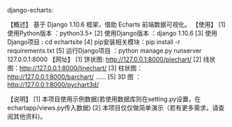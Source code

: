 django-echarts:


【概述】
         基于 Django 1.10.6 框架，借助 Echarts 前端数据可视化。
【使用】
         [1] 使用Python版本 ：python3.5+
         [2] 使用Django版本 ：django 1.10.6
         [3] 使用Django项目 : cd echartsite
         [4] pip安装相关模块：pip install -r requirements.txt
         [5] 运行Django项目 ：python manage.py runserver 127.0.0.1:8000
【网址】
         [1] 饼状图: http://127.0.0.1:8000/piechart/
         [2] 线状图：http://127.0.0.1:8000/linechart/
         [3] 柱状图：http://127.0.0.1:8000/barchart/
         ......
         [5] 3D 图 ：http://127.0.0.1:8000/pychart3d/

【说明】
         [1] 本项目使用示例数据(若使用数据库则在setting.py设置，在echartapp/views.py传入数据)
         [2] 本项目仅仅做简单演示（若有更多需求，请查阅其他资料)。

